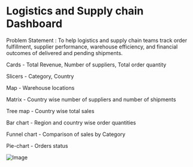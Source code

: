 
# Logistics and Supply chain Dashboard

Problem Statement : To help logistics and supply chain teams track order fulfillment, supplier performance, warehouse efficiency, and financial outcomes of delivered and pending shipments.

Cards - Total Revenue, Number of suppliers, Total order quantity

Slicers - Category, Country

Map - Warehouse locations

Matrix - Country wise number of suppliers and number of shipments

Tree map - Country wise total sales

Bar chart - Region and country wise order quantities

Funnel chart - Comparison of sales by Category

Pie-chart - Orders status

![Image](https://github.com/user-attachments/assets/222f2382-3b00-4047-9b5f-d780b181865c)


